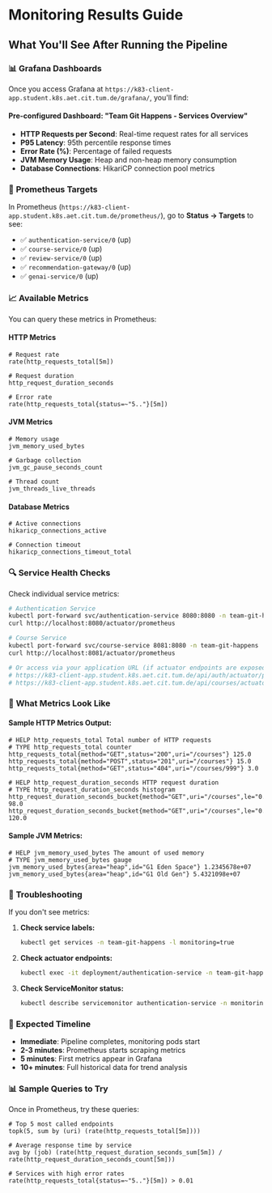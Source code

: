 # Monitoring Results Guide

## What You'll See After Running the Pipeline

### 📊 **Grafana Dashboards**

Once you access Grafana at `https://k83-client-app.student.k8s.aet.cit.tum.de/grafana/`, you'll find:

#### **Pre-configured Dashboard: "Team Git Happens - Services Overview"**
- **HTTP Requests per Second**: Real-time request rates for all services
- **P95 Latency**: 95th percentile response times
- **Error Rate (%)**: Percentage of failed requests
- **JVM Memory Usage**: Heap and non-heap memory consumption
- **Database Connections**: HikariCP connection pool metrics

### 🎯 **Prometheus Targets**

In Prometheus (`https://k83-client-app.student.k8s.aet.cit.tum.de/prometheus/`), go to **Status → Targets** to see:

- ✅ `authentication-service/0` (up)
- ✅ `course-service/0` (up)  
- ✅ `review-service/0` (up)
- ✅ `recommendation-gateway/0` (up)
- ✅ `genai-service/0` (up)

### 📈 **Available Metrics**

You can query these metrics in Prometheus:

#### **HTTP Metrics**
```promql
# Request rate
rate(http_requests_total[5m])

# Request duration
http_request_duration_seconds

# Error rate
rate(http_requests_total{status=~"5.."}[5m])
```

#### **JVM Metrics**
```promql
# Memory usage
jvm_memory_used_bytes

# Garbage collection
jvm_gc_pause_seconds_count

# Thread count
jvm_threads_live_threads
```

#### **Database Metrics**
```promql
# Active connections
hikaricp_connections_active

# Connection timeout
hikaricp_connections_timeout_total
```

### 🔍 **Service Health Checks**

Check individual service metrics:

```bash
# Authentication Service
kubectl port-forward svc/authentication-service 8080:8080 -n team-git-happens
curl http://localhost:8080/actuator/prometheus

# Course Service  
kubectl port-forward svc/course-service 8081:8080 -n team-git-happens
curl http://localhost:8081/actuator/prometheus

# Or access via your application URL (if actuator endpoints are exposed):
# https://k83-client-app.student.k8s.aet.cit.tum.de/api/auth/actuator/prometheus
# https://k83-client-app.student.k8s.aet.cit.tum.de/api/courses/actuator/prometheus
```

### 📱 **What Metrics Look Like**

#### **Sample HTTP Metrics Output:**
```
# HELP http_requests_total Total number of HTTP requests
# TYPE http_requests_total counter
http_requests_total{method="GET",status="200",uri="/courses"} 125.0
http_requests_total{method="POST",status="201",uri="/courses"} 15.0
http_requests_total{method="GET",status="404",uri="/courses/999"} 3.0

# HELP http_request_duration_seconds HTTP request duration
# TYPE http_request_duration_seconds histogram
http_request_duration_seconds_bucket{method="GET",uri="/courses",le="0.1"} 98.0
http_request_duration_seconds_bucket{method="GET",uri="/courses",le="0.5"} 120.0
```

#### **Sample JVM Metrics:**
```
# HELP jvm_memory_used_bytes The amount of used memory
# TYPE jvm_memory_used_bytes gauge
jvm_memory_used_bytes{area="heap",id="G1 Eden Space"} 1.2345678e+07
jvm_memory_used_bytes{area="heap",id="G1 Old Gen"} 5.4321098e+07
```

### 🚨 **Troubleshooting**

If you don't see metrics:

1. **Check service labels:**
   ```bash
   kubectl get services -n team-git-happens -l monitoring=true
   ```

2. **Check actuator endpoints:**
   ```bash
   kubectl exec -it deployment/authentication-service -n team-git-happens -- curl localhost:8080/actuator/health
   ```

3. **Check ServiceMonitor status:**
   ```bash
   kubectl describe servicemonitor authentication-service -n monitoring
   ```

### 🎯 **Expected Timeline**

- **Immediate**: Pipeline completes, monitoring pods start
- **2-3 minutes**: Prometheus starts scraping metrics
- **5 minutes**: First metrics appear in Grafana
- **10+ minutes**: Full historical data for trend analysis

### 📊 **Sample Queries to Try**

Once in Prometheus, try these queries:

```promql
# Top 5 most called endpoints
topk(5, sum by (uri) (rate(http_requests_total[5m])))

# Average response time by service
avg by (job) (rate(http_request_duration_seconds_sum[5m]) / rate(http_request_duration_seconds_count[5m]))

# Services with high error rates
rate(http_requests_total{status=~"5.."}[5m]) > 0.01
```

